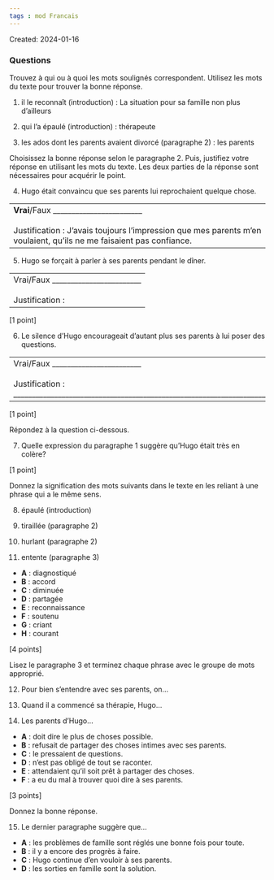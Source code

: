 ```yaml
---
tags : mod Francais
---
```

Created: 2024-01-16

### Questions

Trouvez à qui ou à quoi les mots soulignés correspondent. Utilisez les mots du texte pour trouver la bonne réponse.

1. il le reconnaît (introduction) : La situation pour sa famille non plus d’ailleurs

2. qui l’a épaulé (introduction) : thérapeute

3. les ados dont les parents avaient divorcé (paragraphe 2) : les parents

Choisissez la bonne réponse selon le paragraphe 2. Puis, justifiez votre réponse en utilisant les mots du texte. Les deux parties de la réponse sont nécessaires pour acquérir le point.

4. Hugo était convaincu que ses parents lui reprochaient quelque chose.

|   |
|---|
|**Vrai**/Faux ________________________<br><br>Justification : J’avais toujours l’impression que mes parents m’en voulaient, qu’ils ne me faisaient pas confiance. |

5. Hugo se forçait à parler à ses parents pendant le dîner.

|   |
|---|
|Vrai/Faux ________________________<br><br>Justification :   |

[1 point]

6. Le silence d’Hugo encourageait d’autant plus ses parents à lui poser des questions.

|   |
|---|
|Vrai/Faux ________________________<br><br>Justification : ____________________________________________________________________|

[1 point]

Répondez à la question ci-dessous.

7. Quelle expression du paragraphe 1 suggère qu’Hugo était très en colère?

[1 point]

Donnez la signification des mots suivants dans le texte en les reliant à une phrase qui a le même sens.

8. épaulé (introduction)

9. tiraillée (paragraphe 2)

10. hurlant (paragraphe 2)

11. entente (paragraphe 3)

- **A** : diagnostiqué
- **B** : accord
- **C** : diminuée
- **D** : partagée
- **E** : reconnaissance
- **F** : soutenu
- **G** : criant
- **H** : courant

[4 points]

Lisez le paragraphe 3 et terminez chaque phrase avec le groupe de mots approprié.

12. Pour bien s’entendre avec ses parents, on…

13. Quand il a commencé sa thérapie, Hugo…

14. Les parents d’Hugo…

- **A** : doit dire le plus de choses possible.
- **B** : refusait de partager des choses intimes avec ses parents.
- **C** : le pressaient de questions.
- **D** : n’est pas obligé de tout se raconter.
- **E** : attendaient qu’il soit prêt à partager des choses.
- **F** : a eu du mal à trouver quoi dire à ses parents.

[3 points]

Donnez la bonne réponse.

15. Le dernier paragraphe suggère que…

- **A** : les problèmes de famille sont réglés une bonne fois pour toute.
- **B** : il y a encore des progrès à faire.
- **C** : Hugo continue d’en vouloir à ses parents.
- **D** : les sorties en famille sont la solution.